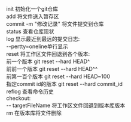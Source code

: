init 初始化一个git仓库  
add 将文件送入暂存区  
commit -m "修改记录" 将文件提交到仓库  
status 查看仓库现状  
log 显示最近到最远的提交日志:  
        --pertty=oneline单行显示  
reset 将工作区文件回退到各个版本:  
        前一个版本 git reset --hard HEAD^  
        前前一个版本 git reset --hard HEAD^^  
        前第一百个版本 git reset --hard HEAD~100  
        指定commit id的版本 git reset --hard commit_id  
reflog 查看命令历史  
checkout:  
        -- targetFileName 将工作区文件回退到版本库版本  
rm 在版本库将文件删除  
